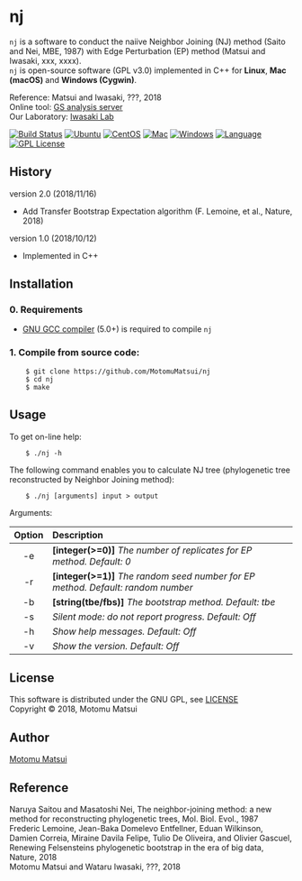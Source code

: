 # nj
`nj` is a software to conduct the naiive Neighbor Joining (NJ) method (Saito and Nei, MBE, 1987) with Edge Perturbation (EP) method (Matsui and Iwasaki, xxx, xxxx).    
`nj` is open-source software (GPL v3.0) implemented in C++ for <strong>Linux</strong>, <strong>Mac (macOS)</strong> and <strong>Windows (Cygwin)</strong>.    

Reference: Matsui and Iwasaki, ???, 2018  
Online tool: [GS analysis server](http://gs.bs.s.u-tokyo.ac.jp/)  
Our Laboratory: [Iwasaki Lab](http://iwasakilab.bs.s.u-tokyo.ac.jp/eindex.html)  

[![Build Status](https://travis-ci.org/MotomuMatsui/nj.svg?branch=master)](https://travis-ci.org/MotomuMatsui/nj)
[![Ubuntu](https://img.shields.io/badge/Linux-Ubuntu-green.svg)](https://www.ubuntu.com/)
[![CentOS](https://img.shields.io/badge/Linux-CentOS-green.svg)](https://www.centos.org/)
[![Mac](https://img.shields.io/badge/Mac-macOS-green.svg)](https://www.apple.com/macos/)
[![Windows](https://img.shields.io/badge/Windows-Cygwin-green.svg)](https://www.cygwin.com/)
[![Language](https://img.shields.io/badge/C%2B%2B-5.0%2B-green.svg)](https://gcc.gnu.org/)
[![GPL License](https://img.shields.io/badge/license-GPL-blue.svg)](LICENSE)

## History
version 2.0 (2018/11/16)   
  - Add Transfer Bootstrap Expectation algorithm (F. Lemoine, et al., Nature, 2018)    

version 1.0 (2018/10/12)   
  - Implemented in C++    

## Installation
### 0. Requirements

- [GNU GCC compiler](https://gcc.gnu.org/) (5.0+) is required to compile `nj`

### 1. Compile from source code:

````
    $ git clone https://github.com/MotomuMatsui/nj
    $ cd nj
    $ make
````

## Usage
To get on-line help:
```
    $ ./nj -h
```

The following command enables you to calculate NJ tree (phylogenetic tree reconstructed by Neighbor Joining method):
```
    $ ./nj [arguments] input > output
```

Arguments:

|Option| Description                                                                                         |
|:----:|:----------------------------------------------------------------------------------------------------|
|  -e  |<strong>[integer(>=0)]</strong> <em>The number of replicates for EP method. Default: 0</em>          |
|  -r  |<strong>[integer(>=1)]</strong> <em>The random seed number for EP method. Default: random number</em>|
|  -b  |<strong>[string(tbe/fbs)]</strong> <em>The bootstrap method. Default: tbe</em>                       |
|  -s  |<em>Silent mode: do not report progress. Default: Off</em>                                           |
|  -h  |<em>Show help messages. Default: Off</em>                                                            |
|  -v  |<em>Show the version. Default: Off</em>                                                              |

## License
This software is distributed under the GNU GPL, see [LICENSE](LICENSE)   
Copyright &copy; 2018, Motomu Matsui

## Author
[Motomu Matsui](https://sites.google.com/site/motomumatsui/)

## Reference
Naruya Saitou and Masatoshi Nei, The neighbor-joining method: a new method for reconstructing phylogenetic trees, Mol. Biol. Evol., 1987    
Frederic Lemoine, Jean-Baka Domelevo Entfellner, Eduan Wilkinson, Damien Correia, Miraine Davila Felipe, Tulio De Oliveira, and Olivier Gascuel, Renewing Felsensteins phylogenetic bootstrap in the era of big data, Nature, 2018   
Motomu Matsui and Wataru Iwasaki, ???, 2018
